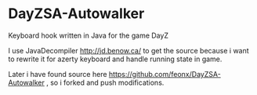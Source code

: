 # DayZSA-Autowalker
Keyboard hook written in Java for the game DayZ

I use JavaDecompiler <http://jd.benow.ca/> to get the source because i want to rewrite it for azerty keyboard and handle running state in game.

Later i have found source here https://github.com/feonx/DayZSA-Autowalker , so i forked and push modifications.

